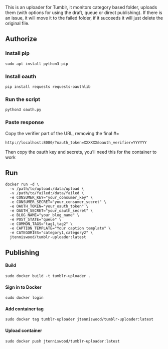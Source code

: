 This is an uploader for Tumblr, it monitors category based folder, uploads them (with options for using the draft, queue or direct publishing). If there is an issue, it will move it to the failed folder, if it succeeds it will just delete the original file.


## Authorize

### Install pip
`sudo apt install python3-pip`

### Install oauth
`pip install requests requests-oauthlib`

### Run the script
`python3 oauth.py`

### Paste response
Copy the verifier part of the URL, removing the final #=

`http://localhost:8080/?oauth_token=XXXXXX&oauth_verifier=YYYYYY`

Then copy the oauth key and secrets, you’ll need this for the container to work


## Run

```
docker run -d \
  -v /path/to/upload:/data/upload \
  -v /path/to/failed:/data/failed \
  -e CONSUMER_KEY="your_consumer_key" \
  -e CONSUMER_SECRET="your_consumer_secret" \
  -e OAUTH_TOKEN="your_oauth_token" \
  -e OAUTH_SECRET="your_oauth_secret" \
  -e BLOG_NAME="your_blog_name" \
  -e POST_STATE="queue" \
  -e COMMON_TAGS="tag1,tag2" \
  -e CAPTION_TEMPLATE="Your caption template" \
  -e CATEGORIES="category1,category2" \
  jtenniswood/tumblr-uploader:latest
```




## Publishing

#### Build
`sudo docker build -t tumblr-uploader .`

#### Sign in to Docker
`sudo docker login`

#### Add container tag
`sudo docker tag tumblr-uploader jtenniswood/tumblr-uploader:latest`

#### Upload container
`sudo docker push jtenniswood/tumblr-uploader:latest`

